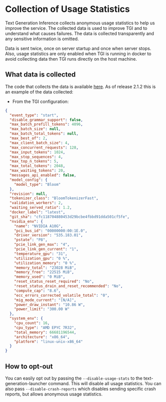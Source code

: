
# Collection of Usage Statistics

Text Generation Inference collects anonymous usage statistics to help us improve the service. The collected data is used to improve TGI and to understand what causes failures. The data is collected transparently and any sensitive information is omitted.

Data is sent twice, once on server startup and once when server stops. Also, usage statistics are only enabled when TGI is running in docker to avoid collecting data then TGI runs directly on the host machine.

## What data is collected

The code that collects the data is available [here](https://github.com/huggingface/text-generation-inference/blob/main/router/src/usage_stats.rs).
As of release 2.1.2 this is an example of the data collected:

- From the TGI configuration:
```json
{
  "event_type": "start",
  "disable_grammar_support": false,
  "max_batch_prefill_tokens": 4096,
  "max_batch_size": null,
  "max_batch_total_tokens": null,
  "max_best_of": 2,
  "max_client_batch_size": 4,
  "max_concurrent_requests": 128,
  "max_input_tokens": 1024,
  "max_stop_sequences": 4,
  "max_top_n_tokens": 5,
  "max_total_tokens": 2048,
  "max_waiting_tokens": 20,
  "messages_api_enabled": false,
  "model_config": {
    "model_type": "Bloom"
  },
  "revision": null,
  "tokenizer_class": "BloomTokenizerFast",
  "validation_workers": 2,
  "waiting_served_ratio": 1.2,
  "docker_label": "latest",
  "git_sha": "cfc118704880453d29bcbe4fbbd91dda501cf5fe",
  "nvidia_env": {
    "name": "NVIDIA A10G",
    "pci_bus_id": "00000000:00:1E.0",
    "driver_version": "535.183.01",
    "pstate": "P8",
    "pcie_link_gen_max": "4",
    "pcie_link_gen_current": "1",
    "temperature_gpu": "31",
    "utilization_gpu": "0 %",
    "utilization_memory": "0 %",
    "memory_total": "23028 MiB",
    "memory_free": "22515 MiB",
    "memory_used": "0 MiB",
    "reset_status_reset_required": "No",
    "reset_status_drain_and_reset_recommended": "No",
    "compute_cap": "8.6",
    "ecc_errors_corrected_volatile_total": "0",
    "mig_mode_current": "[N/A]",
    "power_draw_instant": "10.86 W",
    "power_limit": "300.00 W"
  },
  "system_env": {
    "cpu_count": 16,
    "cpu_type": "AMD EPYC 7R32",
    "total_memory": 66681196544,
    "architecture": "x86_64",
    "platform": "linux-unix-x86_64"
  }
}

```

## How to opt-out

You can easily opt out by passing the `--disable-usage-stats` to the text-generation-launcher command. This will disable all usage statistics. You can also pass `--disable-crash-reports` which disables sending specific crash reports, but allows anonymous usage statistics.
